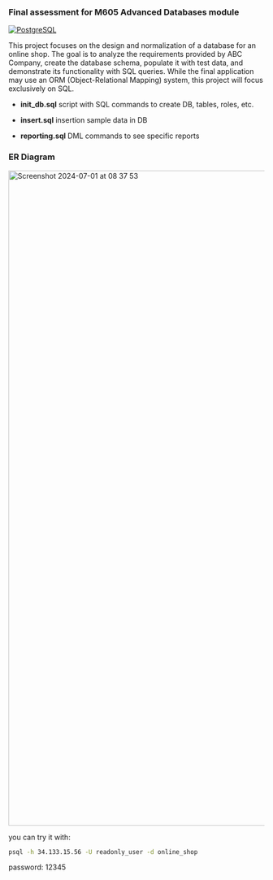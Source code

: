 ### Final assessment for M605 Advanced Databases module

[![PostgreSQL](https://img.shields.io/badge/PostgreSQL-14-orange.svg)](https://www.postgresql.org/)

This project focuses on the design and normalization of a database for an online shop. The goal is to analyze the requirements provided by ABC Company, create the database schema, populate it with test data, and demonstrate its functionality with SQL queries. While the final application may use an ORM (Object-Relational Mapping) system, this project will focus exclusively on SQL.

- **init_db.sql** script with SQL commands to create DB, tables, roles, etc.

- **insert.sql** insertion sample data in DB

- **reporting.sql** DML commands to see specific reports 

### ER Diagram

<img width="1290" alt="Screenshot 2024-07-01 at 08 37 53" src="https://github.com/Pakhomovskii/gisma-advanced-db/assets/69305661/39b9cc69-f0c3-4176-a3fb-75ef388d53ec">


you can try it with:
```bash
psql -h 34.133.15.56 -U readonly_user -d online_shop
```
password: 12345
